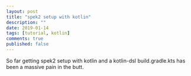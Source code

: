 ```yaml
---
layout: post
title: "spek2 setup with kotlin"
description: ""
date: 2019-01-14
tags: [tutorial, kotlin]
comments: true
published: false
---
```


So far getting spek2 setup with kotlin and a kotlin-dsl build.gradle.kts has been a massive pain in the butt. 
